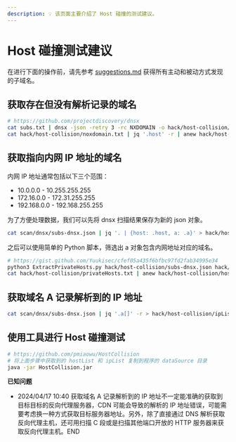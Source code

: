 ```yaml
---
description: 💡 该页面主要介绍了 Host 碰撞的测试建议。
---
```


# Host 碰撞测试建议

在进行下面的操作前，请先参考 [suggestions.md](../../information-gathering/subdomain-enumeration/suggestions.md "mention") 获得所有主动和被动方式发现的子域名。

## 获取存在但没有解析记录的域名

```bash
# https://github.com/projectdiscovery/dnsx
cat subs.txt | dnsx -json -retry 3 -rc NXDOMAIN -o hack/host-collision/noxdomain.txt
cat hack/host-collision/noxdomain.txt | jq '.host' -r | anew hack/host-collision/hostList.txt
```

## 获取指向内网 IP 地址的域名

内网 IP 地址通常包括以下三个范围：

* 10.0.0.0 - 10.255.255.255
* 172.16.0.0 - 172.31.255.255
* 192.168.0.0 - 192.168.255.255

为了方便处理数据，我们可以先将 dnsx 扫描结果保存为新的 json 对象。

```bash
cat scan/dnsx/subs-dnsx.json | jq '. | {host: .host, a: .a}' > hack/host-collision/subs-dnsx.json
```

之后可以使用简单的 Python 脚本，筛选出 a 对象包含内网地址对应的域名。

```bash
# https://gist.github.com/Yuukisec/cfef05a435f6bfbc97fd2fab34995e34
python3 ExtractPrivateHosts.py hack/host-collision/subs-dnsx.json hack/host-collision/privateHosts.txt
cat hack/host-collision/privateHosts.txt | anew hack/host-collision/hostList.txt
```

## 获取域名 A 记录解析到的 IP 地址

```bash
cat scan/dnsx/subs-dnsx.json | jq '.a[]' -r > hack/host-collision/ipList.txt
```

## 使用工具进行 Host 碰撞测试

```bash
# https://github.com/pmiaowu/HostCollision
# 将上面步骤中获取到的 hostList 和 ipList 复制到程序的 dataSource 目录
java -jar HostCollision.jar
```

**已知问题**

* 2024/04/17 10:40 获取域名 A 记录解析到的 IP 地址不一定能准确的获取到目标目标的反向代理服务器，CDN 可能会导致的解析的 IP 地址错误，可能需要考虑换一种方式获取目标服务器地址。另外，除了直接通过 DNS 解析获取反向代理主机，还可用扫描 C 段或是扫描其他端口开放的 HTTP 服务器来获取反向代理主机。END

